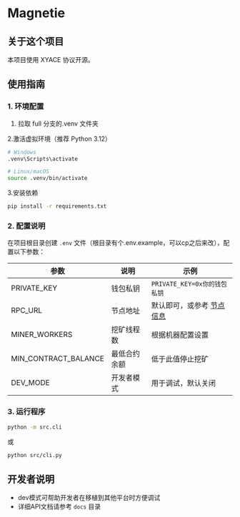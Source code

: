 # Magnetie

## 关于这个项目
本项目使用 XYACE 协议开源。

## 使用指南

### 1. 环境配置
1. 拉取 full 分支的.venv 文件夹

2.激活虚拟环境（推荐 Python 3.12）
   ```bash
   # Windows
   .venv\Scripts\activate
   
   # Linux/macOS
   source .venv/bin/activate
   ```

3.安装依赖
   ```bash
   pip install -r requirements.txt
   ```

### 2. 配置说明
在项目根目录创建 `.env` 文件（根目录有个.env.example，可以cp之后来改），配置以下参数：

| 参数 | 说明 | 示例 |
|------|------|------|
| PRIVATE_KEY | 钱包私钥 | `PRIVATE_KEY=0x你的钱包私钥` |
| RPC_URL | 节点地址 | 默认即可，或参考 [节点信息](https://github.com/MagnetPOW/Node-Information) |
| MINER_WORKERS | 挖矿线程数 | 根据机器配置设置 |
| MIN_CONTRACT_BALANCE | 最低合约余额 | 低于此值停止挖矿 |
| DEV_MODE | 开发者模式 | 用于调试，默认关闭 |

### 3. 运行程序
```bash
python -m src.cli
```
或
```bash
python src/cli.py
```

## 开发者说明
- dev模式可帮助开发者在移植到其他平台时方便调试
- 详细API文档请参考 `docs` 目录
